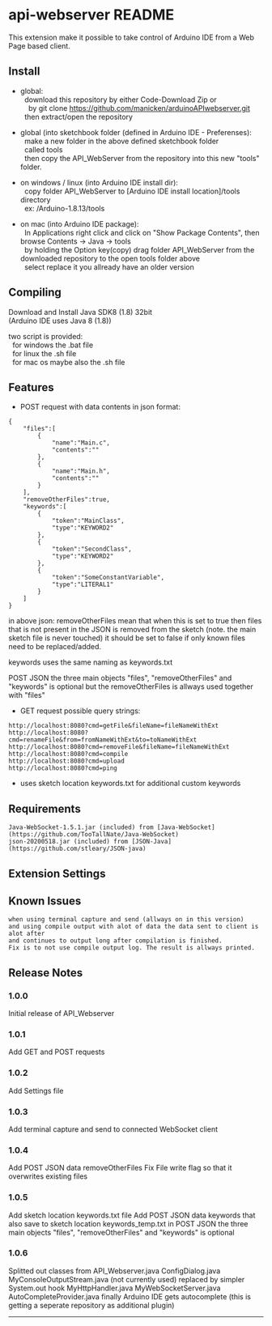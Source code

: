 # api-webserver README

This extension make it possible to take control of Arduino IDE from a Web Page based client.

## Install

* global:<br>
&nbsp;&nbsp;download this repository by either Code-Download Zip or<br>
&nbsp;&nbsp;&nbsp;&nbsp;by git clone https://github.com/manicken/arduinoAPIwebserver.git<br>
&nbsp;&nbsp;then extract/open the repository<br>

* global (into sketchbook folder (defined in Arduino IDE - Preferenses):<br>
&nbsp;&nbsp;make a new folder in the above defined sketchbook folder<br>
&nbsp;&nbsp;called tools<br>
&nbsp;&nbsp;then copy the API_WebServer from the repository into this new "tools" folder.<br>

* on windows / linux (into Arduino IDE install dir):<br>
&nbsp;&nbsp;copy folder API_WebServer to [Arduino IDE install location]/tools directory<br>
&nbsp;&nbsp;ex: /Arduino-1.8.13/tools<br>

* on mac (into Arduino IDE package):<br>
&nbsp;&nbsp;In Applications right click and click on "Show Package Contents", then browse Contents -> Java -> tools<br>
&nbsp;&nbsp;by holding the Option key(copy) drag folder API_WebServer from the downloaded repository to the open tools folder above<br>
&nbsp;&nbsp;select replace it you allready have an older version<br>



## Compiling

Download and Install Java SDK8 (1.8) 32bit<br>
(Arduino IDE uses Java 8 (1.8))<br>

two script is provided:<br>
&nbsp;&nbsp;for windows the .bat file<br>
&nbsp;&nbsp;for linux the .sh file<br>
&nbsp;&nbsp;for mac os maybe also the .sh file<br>

## Features

* POST request with data contents in json format:
```
{
    "files":[
        {
            "name":"Main.c",
            "contents":""
        },
        {
            "name":"Main.h",
            "contents":""
        }
    ],
    "removeOtherFiles":true,
    "keywords":[
        {
            "token":"MainClass",
            "type":"KEYWORD2"
        },
        {
            "token":"SecondClass",
            "type":"KEYWORD2"
        },
        {
            "token":"SomeConstantVariable",
            "type":"LITERAL1"
        }
    ]
}
```
in above json:
removeOtherFiles mean that when this is set to true
 then files that is not present in the JSON is removed 
 from the sketch (note. the main sketch file is never touched)
 it should be set to false if only known files need to be replaced/added.

 keywords uses the same naming as keywords.txt

 POST JSON the three main objects "files", "removeOtherFiles" and "keywords" is optional
 but the removeOtherFiles is allways used together with "files"

* GET request
possible query strings:
```
http://localhost:8080?cmd=getFile&fileName=fileNameWithExt
http://localhost:8080?cmd=renameFile&from=fromNameWithExt&to=toNameWithExt
http://localhost:8080?cmd=removeFile&fileName=fileNameWithExt
http://localhost:8080?cmd=compile
http://localhost:8080?cmd=upload
http://localhost:8080?cmd=ping
```

* uses sketch location keywords.txt for additional custom keywords

## Requirements
```
Java-WebSocket-1.5.1.jar (included) from [Java-WebSocket](https://github.com/TooTallNate/Java-WebSocket)
json-20200518.jar (included) from [JSON-Java](https://github.com/stleary/JSON-java)
```
## Extension Settings

## Known Issues
```
when using terminal capture and send (allways on in this version)
and using compile output with alot of data the data sent to client is alot after
and continues to output long after compilation is finished.
Fix is to not use compile output log. The result is allways printed.
```
## Release Notes

### 1.0.0

Initial release of API_Webserver

### 1.0.1

Add GET and POST requests

### 1.0.2

Add Settings file

### 1.0.3

Add terminal capture and send to connected WebSocket client

### 1.0.4

Add POST JSON data removeOtherFiles
Fix File write flag so that it overwrites existing files

### 1.0.5

Add sketch location keywords.txt file
Add POST JSON data keywords that also save to sketch location keywords_temp.txt
in POST JSON the three main objects "files", "removeOtherFiles" and "keywords" is optional

### 1.0.6

Splitted out classes from API_Webserver.java
ConfigDialog.java
MyConsoleOutputStream.java (not currently used) replaced by simpler System.out hook
MyHttpHandler.java
MyWebSocketServer.java
AutoCompleteProvider.java finally Arduino IDE gets autocomplete
                          (this is getting a seperate repository as additional plugin)

-----------------------------------------------------------------------------------------------------------
